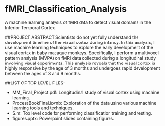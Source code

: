 # fMRI_Classification_Analysis
A machine learning analysis of fMRI data to detect visual domains in the Inferior Temporal Cortex.


##PROJECT ABSTRACT
Scientists do not yet fully understand the development timeline of the visual cortex during infancy. In this analysis, I use machine learning techniques to explore the early development of the visual cortex in baby macaque monkeys. Specifically, I perform a multivoxel pattern analysis (MVPA) on fMRI data collected during a longitudinal study involving visual experiments. This analysis reveals that the visual cortex is highly responsive by the age of 3 months and undergoes rapid development between the ages of 3 and 9 months.


##LIST OF TOP LEVEL FILES:
* MM_Final_Project.pdf: Longitudinal study of visual cortex using machine learning.
* ProcessBookFinal.ipynb:  Exploration of the data using various machine learning tools and techniques.
* S.m: Top level code for performing classification training and testing.
* figures.pptx: Powerpoint slides containing figures.
